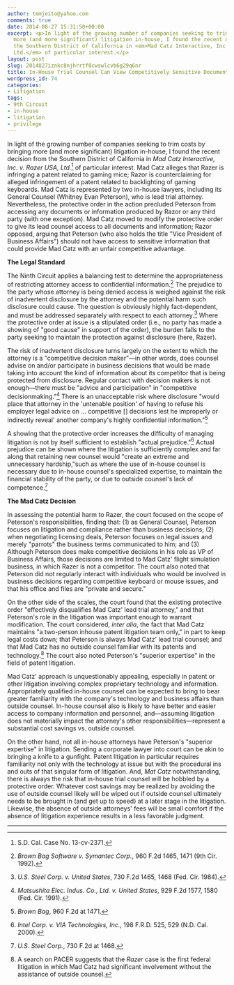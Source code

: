 ```yaml
---
author: temjeito@yahoo.com
comments: true
date: 2014-08-27 15:31:50+00:00
excerpt: <p>In light of the growing number of companies seeking to trim costs by bringing
  more (and more significant) litigation in-house, I found the recent decision from
  the Southern District of California in <em>Mad Catz Interactive, Inc. v. Razer USA,
  Ltd.</em> of particular interest.</p>
layout: post
slug: 2014827iznkc8njhrrtf0cwswlcvb6g29q6nr
title: In-House Trial Counsel Can View Competitively Sensitive Documents
wordpress_id: 74
categories:
- Litigation
tags:
- 9th Circuit
- in-house
- litigation
- privilege
---
```


In light of the growing number of companies seeking to trim costs by bringing more (and more significant) litigation in-house, I found the recent decision from the Southern District of California in _Mad Catz Interactive, Inc. v. Razer USA, Ltd._[^1] of particular interest. Mad Catz alleges that Razer is infringing a patent related to gaming mice; Razor is counterclaiming for alleged infringement of a patent related to backlighting of gaming keyboards. Mad Catz is represented by two in-house lawyers, including its General Counsel (Whitney Evan Peterson), who is lead trial attorney. Nevertheless, the protective order in the action precluded Peterson from accessing any documents or information produced by Razor or any third party (with one exception). Mad Catz moved to modify the protective order to give its lead counsel access to all documents and information; Razor opposed, arguing that Peterson (who also holds the title "Vice President of Business Affairs") should not have access to sensitive information that could provide Mad Catz with an unfair competitive advantage.

**The Legal Standard**

The Ninth Circuit applies a balancing test to determine the appropriateness of restricting attorney access to confidential information.[^2] The prejudice to the party whose attorney is being denied access is weighed against the risk of inadvertent disclosure by the attorney and the potential harm such disclosure could cause. The question is obviously highly fact-dependent, and must be addressed separately with respect to each attorney.[^3] Where the protective order at issue is a stipulated order (i.e., no party has made a showing of "good cause" in support of the order), the burden falls to the party seeking to maintain the protection against disclosure (here, Razer).

The risk of inadvertent disclosure turns largely on the extent to which the attorney is a "competitive decision maker"—in other words, does counsel advise on and/or participate in business decisions that would be made taking into account the kind of information about its competitor that is being protected from disclosure. Regular contact with decision makers is not enough—there must be "advice and participation" in "competitive decisionmaking."[^4] There is an unacceptable risk where disclosure "would place that attorney in the 'untenable position' of having to refuse his employer legal advice on … competitive \[\] decisions lest he improperly or indirectly reveal' another company's highly confidential information."[^5]

A showing that the protective order increases the difficulty of managing litigation is not by itself sufficient to establish "actual prejudice."[^6] Actual prejudice can be shown where the litigation is sufficiently complex and far along that retaining new counsel would "create an extreme and unnecessary hardship,"such as where the use of in-house counsel is necessary due to in-house counsel's specialized expertise, to maintain the financial stability of the party, or due to outside counsel's lack of competence.[^7]

**The Mad Catz Decision**

In assessing the potential harm to Razer, the court focused on the scope of Peterson's responsibilities, finding that: (1) as General Counsel, Peterson focuses on litigation and compliance rather than business decisions; (2) when negotiating licensing deals, Peterson focuses on legal issues and merely "parrots" the business terms communicated to him; and (3) Although Peterson does make competitive decisions in his role as VP of Business Affairs, those decisions are limited to Mad Catz' flight simulation business, in which Razer is not a competitor. The court also noted that Peterson did not regularly interact with individuals who would be involved in business decisions regarding competitive keyboard or mouse issues, and that his office and files are "private and secure."

On the other side of the scales, the court found that the existing protective order "effectively disqualifies Mad Catz' lead trial attorney," and that Peterson's role in the litigation was important enough to warrant modification. The court considered, *inter alia*, the fact that Mad Catz maintains "a two-person inhouse patent litigation team only," in part to keep legal costs down; that Peterson is always Mad Catz' lead trial counsel; and that Mad Catz has no outside counsel familiar with its patents and technology.[^8] The court also noted Peterson's "superior expertise" in the field of patent litigation.

Mad Catz' approach is unquestionably appealing, especially in patent or other litigation involving complex proprietary technology and information. Appropriately qualified in-house counsel can be expected to bring to bear greater familiarity with the company's technology and business affairs than outside counsel. In-house counsel also is likely to have better and easier access to company information and personnel, and—assuming litigation does not materially impact the attorney's other responsibilities—represent a substantial cost savings vs. outside counsel.

On the other hand, not all in-house attorneys have Peterson's "superior expertise" in litigation. Sending a corporate lawyer into court can be akin to bringing a knife to a gunfight. Patent litigation in particular requires familiarity not only with the technology at issue but with the procedural ins and outs of that singular form of litigation. And, *Mat Catz* notwithstanding, there is always the risk that in-house trial counsel will be hobbled by a protective order. Whatever cost savings may be realized by avoiding the use of outside counsel likely will be wiped out if outside counsel ultimately needs to be brought in (and get up to speed) at a later stage in the litigation. Likewise, the absence of outside attorneys' fees will be small comfort if the absence of litigation experience results in a less favorable judgment.

------------------------------------------------------------------------

[^1]: S.D. Cal. Case No. 13-cv-2371. 

[^2]: *Brown Bag Software v. Symantec Corp.*, 960 F.2d 1465, 1471 (9th Cir. 1992). 

[^3]: *U.S. Steel Corp. v. United States*, 730 F.2d 1465, 1468 (Fed. Cir. 1984). 

[^4]: *Matsushita Elec. Indus. Co., Ltd. v. United States*, 929 F.2d 1577, 1580 (Fed. Cir. 1991). 

[^5]: *Brown Bag*, 960 F.2d at 1471. 

[^6]: *Intel Corp. v. VIA Technologies, Inc.*, 198 F.R.D. 525, 529 (N.D. Cal. 2000). 

[^7]: *U.S. Steel Corp.*, 730 F.2d at 1468. 

[^8]: A search on PACER suggests that the *Razer* case is the first federal litigation in which Mad Catz had significant involvement without the assistance of outside counsel. 
